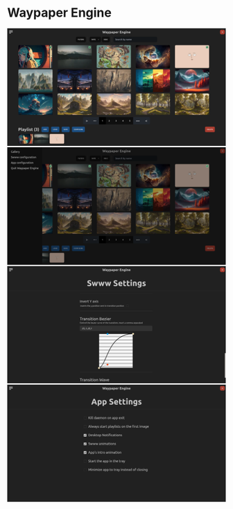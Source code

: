 # Waypaper Engine

![Alt text](/readme_files/gallery.png)
![Alt text](/readme_files/sidebar.png)
![Alt text](/readme_files/swww_settings.png)
![Alt text](/readme_files/app_settings.png)
